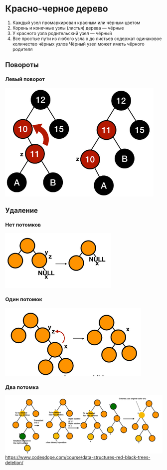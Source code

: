 # Красно-черное дерево

1. Каждый узел промаркирован красным или чёрным цветом
2. Корень и конечные узлы (листья) дерева — чёрные
3. У красного узла родительский узел — чёрный
4. Все простые пути из любого узла x до листьев содержат одинаковое количество чёрных узлов
Чёрный узел может иметь чёрного родителя

## Повороты
### Левый поворот
![img_1.png](images/img_1.png)

## Удаление
### Нет потомков
![img.png](img.png)
### Один потомок
![img_1.png](img_1.png)
### Два потомка
![img_2.png](img_2.png)
https://www.codesdope.com/course/data-structures-red-black-trees-deletion/